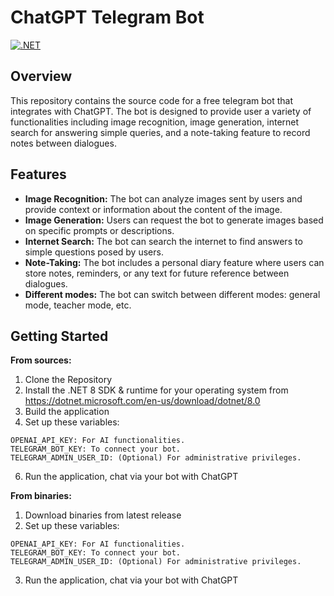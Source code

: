 # ChatGPT Telegram Bot 
[![.NET](https://github.com/AleksandrFurmenkovOfficial/TelegramChatGPT/actions/workflows/dotnet.yml/badge.svg)](https://github.com/AleksandrFurmenkovOfficial/TelegramChatGPT/actions/workflows/dotnet.yml)

## Overview
This repository contains the source code for a free telegram bot that integrates with ChatGPT. The bot is designed to provide user a variety of functionalities including image recognition, image generation, internet search for answering simple queries, and a note-taking feature to record notes between dialogues.

## Features
- **Image Recognition:** The bot can analyze images sent by users and provide context or information about the content of the image.
- **Image Generation:** Users can request the bot to generate images based on specific prompts or descriptions.
- **Internet Search:** The bot can search the internet to find answers to simple questions posed by users.
- **Note-Taking:** The bot includes a personal diary feature where users can store notes, reminders, or any text for future reference between dialogues.
- **Different modes:** The bot can switch between different modes: general mode, teacher mode, etc.

## Getting Started

**From sources:**
1. Clone the Repository
2. Install the .NET 8 SDK & runtime for your operating system from https://dotnet.microsoft.com/en-us/download/dotnet/8.0
3. Build the application
4. Set up these variables:
```
OPENAI_API_KEY: For AI functionalities.
TELEGRAM_BOT_KEY: To connect your bot.
TELEGRAM_ADMIN_USER_ID: (Optional) For administrative privileges.
```
6. Run the application, chat via your bot with ChatGPT

**From binaries:**
1. Download binaries from latest release
2. Set up these variables:
```
OPENAI_API_KEY: For AI functionalities.
TELEGRAM_BOT_KEY: To connect your bot.
TELEGRAM_ADMIN_USER_ID: (Optional) For administrative privileges.
```
3. Run the application, chat via your bot with ChatGPT
